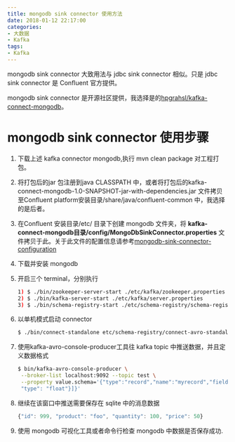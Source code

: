 ```yaml
---
title: mongodb sink connector 使用方法
date: 2018-01-12 22:17:00
categories:
- 大数据
- Kafka
tags:
- Kafka
---
```


mongodb sink connector 大致用法与 jdbc sink connector 相似。只是 jdbc sink connector 是 Confluent 官方提供。

mongodb sink connector 是开源社区提供，我选择是的[hpgrahsl/kafka-connect-mongodb](https://github.com/hpgrahsl/kafka-connect-mongodb)。

# mongodb sink connector 使用步骤

1. 下载上述 kafka connector mongodb,执行 mvn clean package 对工程打包。

2. 将打包后的jar 包注册到java CLASSPATH 中，或者将打包后的kafka-connect-mongodb-1.0-SNAPSHOT-jar-with-dependencies.jar 文件拷贝至Confluent platform安装目录/share/java/confluent-common 中，我选择的是后者。

3. 在Confluent 安装目录/etc/ 目录下创建 mongodb 文件夹，将 **kafka-connect-mongodb目录/config/MongoDbSinkConnector.properties** 文件拷贝于此。关于此文件的配置信息请参考[mongodb-sink-connector-configuration](https://github.com/hpgrahsl/kafka-connect-mongodb/blob/master/README.md)

4. 下载并安装 mongodb

5. 开启三个 terminal，分别执行

   ``` bash
   1) $ ./bin/zookeeper-server-start ./etc/kafka/zookeeper.properties
   2) $ ./bin/kafka-server-start ./etc/kafka/server.properties  
   3) $ ./bin/schema-registry-start ./etc/schema-registry/schema-registry.properties
   ```

6. 以单机模式启动 connector

   ``` bash
   $ ./bin/connect-standalone etc/schema-registry/connect-avro-standalone.properties etc/mongodb/MongoDbSinkConnector.properties
   ```

7. 使用kafka-avro-console-producer工具往 kafka topic 中推送数据，并且定义数据格式

   ```bash
   $ bin/kafka-avro-console-producer \
    --broker-list localhost:9092 --topic test \
    --property value.schema='{"type":"record","name":"myrecord","fields":[{"name":"id","type":"int"},{"name":"product", "type": "string"}, {"name":"quantity", "type": "int"}, {"name":"price",
    "type": "float"}]}'
   ```

8. 继续在该窗口中推送需要保存在 sqlite 中的消息数据

   ```javascript
   {"id": 999, "product": "foo", "quantity": 100, "price": 50}
   ```

9. 使用 mongodb 可视化工具或者命令行检查 mongodb 中数据是否保存成功.